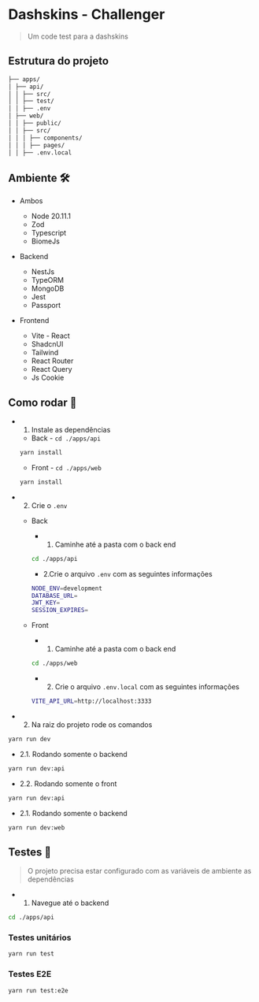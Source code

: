 # Dashskins - Challenger
> Um code test para a dashskins

## Estrutura do projeto
```bash
├── apps/
│ ├── api/
│ │ ├── src/
│ │ ├── test/
│ │ ├── .env
│ ├── web/
│ │ ├── public/
│ │ ├── src/
│ │ │ ├── components/
│ │ │ ├── pages/
│ │ ├── .env.local
```

## Ambiente 🛠️
- Ambos
  - Node 20.11.1
  - Zod
  - Typescript
  - BiomeJs

- Backend
  - NestJs
  - TypeORM
  - MongoDB
  - Jest
  - Passport

- Frontend
  - Vite - React
  - ShadcnUI
  - Tailwind
  - React Router
  - React Query
  - Js Cookie

## Como rodar 🏁
- 1. Instale as dependências
  - Back - <code>cd ./apps/api</code>
  ```bash
  yarn install
  ```

  - Front - <code>cd ./apps/web</code>
  ```bash
  yarn install
  ```

- 2. Crie o <code>.env</code>
  - Back
    - 1. Caminhe até a pasta com o back end
    ```bash
    cd ./apps/api
    ```
    - 2.Crie o arquivo <code>.env</code> com as seguintes informações
    ```bash
    NODE_ENV=development
    DATABASE_URL=
    JWT_KEY=
    SESSION_EXPIRES=
    ```

  - Front
    - 1. Caminhe até a pasta com o back end
    ```bash
    cd ./apps/web
    ```
    - 2. Crie o arquivo <code>.env.local</code> com as seguintes informações
    ```bash
    VITE_API_URL=http://localhost:3333
    ```

- 2. Na raiz do projeto rode os comandos

```bash
yarn run dev
```

  - 2.1. Rodando somente o backend
  ```bash
  yarn run dev:api
  ```

  - 2.2. Rodando somente o front
  ```bash
  yarn run dev:api
  ```
  - 2.1. Rodando somente o backend
  ```bash
  yarn run dev:web
  ```

## Testes 🧪
> O projeto precisa estar configurado com as variáveis de ambiente as dependências
- 1. Navegue até o backend
```bash
cd ./apps/api
```

### Testes unitários
```bash
yarn run test
```

### Testes E2E
```bash
yarn run test:e2e
```